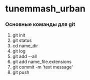 # tunemmash_urban
### Основные команды для git 

1. git init
2. git status
3. cd name_dir
4. git log
5. git add --all
6. git add name_file.extensions
7. git commit -m 'text message'
8. git push